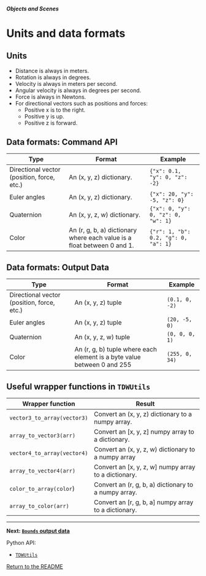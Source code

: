 ##### Objects and Scenes

# Units and data formats

## Units

- Distance is always in meters.
- Rotation is always in degrees.
- Velocity is always in meters per second.
- Angular velocity is always in degrees per second.
- Force is always in Newtons.
- For directional vectors such as positions and forces:
  - Positive x is to the right.
  - Positive y is up.
  - Positive z is forward.

## Data formats: Command API

| Type                                       | Format                                                       | Example                              |
| ------------------------------------------ | ------------------------------------------------------------ | ------------------------------------ |
| Directional vector (position, force, etc.) | An (x, y, z) dictionary.                                     | `{"x": 0.1, "y": 0, "z": -2}`        |
| Euler angles                               | An (x, y, z) dictionary.                                     | `{"x": 20, "y": -5, "z": 0}`         |
| Quaternion                                 | An (x, y, z, w) dictionary.                                  | `{"x": 0, "y": 0, "z": 0, "w": 1}`   |
| Color                                      | An (r, g, b, a) dictionary where each value is a float between 0 and 1. | `{"r": 1, "b": 0.2, "g": 0, "a": 1}` |

## Data formats: Output Data

| Type                                       | Format                                                       | Example        |
| ------------------------------------------ | ------------------------------------------------------------ | -------------- |
| Directional vector (position, force, etc.) | An (x, y, z) tuple                                           | `(0.1, 0, -2)` |
| Euler angles                               | An (x, y, z) tuple                                           | `(20, -5, 0)`  |
| Quaternion                                 | An (x, y, z, w) tuple                                        | `(0, 0, 0, 1)` |
| Color                                      | An (r, g, b) tuple where each element is a byte value between 0 and 255 | `(255, 0, 34)` |

## Useful wrapper functions in `TDWUtils`

| Wrapper function            | Result                                               |
| --------------------------- | ---------------------------------------------------- |
| `vector3_to_array(vector3)` | Convert an (x, y, z) dictionary to a numpy array.    |
| `array_to_vector3(arr)`     | Convert an [x, y, z] numpy array to a dictionary.    |
| `vector4_to_array(vector4)` | Convert an (x, y, z, w) dictionary to a numpy  array |
| `array_to_vector4(arr)`     | Convert an [x, y, z, w] numpy array to a dictionary. |
| `color_to_array(color`)     | Convert an (r, g, b, a) dictionary to a numpy array. |
| `array_to_color(arr)`       | Convert an [r, g, b, a] numpy array to a dictionary. |

***

**Next: [`Bounds` output data](bounds.md)**

Python API:

- [`TDWUtils`](../../python/tdw_utils.md)

[Return to the README](../../README.md)
